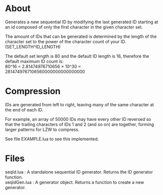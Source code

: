 # About
<p>Generates a new sequential ID by modifying the last generated ID starting at an id composed of only the first character in the given character set.

The amount of IDs that can be generated is determined by the length of the character set to the power of the character count of your ID. (SET_LENGTH^ID_LENGTH)

The default set length is 80 and the default ID length is 16, therefore the default maximum ID count is:<br>
 80^16 = 2.81474976710656 × 10^30 = 2814749767106560000000000000000</p>
 # Compression
 <p>IDs are generated from left to right, leaving many of the same character at the end of each ID.<br>
 
For example, an array of 50000 IDs may have every other ID reversed so that the trailing characters of IDs 1 and 2 (and so on) are together, forming larger patterns for LZW to compress.</p>

See file EXAMPLE.lua to see this implemented.
# Files
<p>seqId.lua : A standalone sequential ID generator. Returns the ID generator function.<br>
seqIdGen.lua : A generator object. Returns a function to create a new generator.</p>
